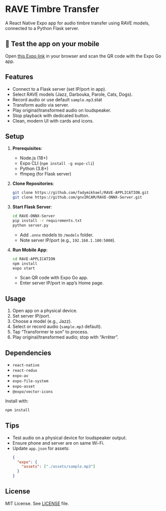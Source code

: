 # RAVE Timbre Transfer

A React Native Expo app for audio timbre transfer using RAVE models, connected to a Python Flask server.

## 📲 Test the app on your mobile

Open [this Expo link](https://expo.dev/preview/update?message=Add+README&updateRuntimeVersion=1.0.0&createdAt=2025-07-12T15%3A00%3A53.487Z&slug=exp&projectId=2c76bed0-26ed-4f86-8449-fc5846eb5393&group=e82ae2ad-dea4-46a8-bd39-04306ea52982) in your browser and scan the QR code with the Expo Go app.


## Features

- Connect to a Flask server (set IP/port in app).
- Select RAVE models (Jazz, Darbouka, Parole, Cats, Dogs).
- Record audio or use default `sample.mp3`.stat
- Transform audio via server.
- Play original/transformed audio on loudspeaker.
- Stop playback with dedicated button.
- Clean, modern UI with cards and icons.


## Setup

1. **Prerequisites**:
   - Node.js (18+)
   - Expo CLI (`npm install -g expo-cli`)
   - Python (3.8+)
   - ffmpeg (for Flask server)

2. **Clone Repositories**:
   ```bash
   git clone https://github.com/fadymikhael/RAVE-APPLICATION.git
   git clone https://github.com/gnvIRCAM/RAVE-ONNX-Server.git
   ```

3. **Start Flask Server**:
   ```bash
   cd RAVE-ONNX-Server
   pip install -r requirements.txt
   python server.py
   ```
   - Add `.onnx` models to `/models` folder.
   - Note server IP/port (e.g., `192.168.1.100:5000`).

4. **Run Mobile App**:
   ```bash
   cd RAVE-APPLICATION
   npm install
   expo start
   ```
   - Scan QR code with Expo Go app.
   - Enter server IP/port in app’s Home page.

## Usage

1. Open app on a physical device.
2. Set server IP/port.
3. Choose a model (e.g., Jazz).
4. Select or record audio (`sample.mp3` default).
5. Tap “Transformer le son” to process.
6. Play original/transformed audio; stop with “Arrêter”.

## Dependencies

- `react-native`
- `react-redux`
- `expo-av`
- `expo-file-system`
- `expo-asset`
- `@expo/vector-icons`

Install with:
```bash
npm install
```

## Tips

- Test audio on a physical device for loudspeaker output.
- Ensure phone and server are on same Wi-Fi.
- Update `app.json` for assets:
  ```json
  {
    "expo": {
      "assets": ["./assets/sample.mp3"]
    }
  }
  ```

## License

MIT License. See [LICENSE](LICENSE) file.
